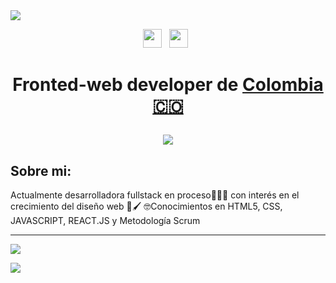 <img src="https://i.postimg.cc/W3nWzZNG/portada-github.jpg">
<p align='center'>
<a href="https://www.linkedin.com/in/daniela-ortiz-90099b220/"><img height="30" src="https://cdn.jsdelivr.net/npm/simple-icons@3.0.1/icons/linkedin.svg"></a>&nbsp;&nbsp;
<a href="https://www.instagram.com/danichimba/?hl=es-la"><img height="30" src="https://cdn.jsdelivr.net/npm/simple-icons@3.0.1/icons/instagram.svg"></a>&nbsp;&nbsp;

</p>

<h1 align="center">
  Fronted-web developer de
  <a href="https://www.google.com/maps/place/Colombia/@4,-72z/">Colombia 🇨🇴 </a> 

<p align=center><img src="https://komarev.com/ghpvc/?username=MIDATI&color=blueviolet"> </p>

## Sobre mi:

Actualmente desarrolladora fullstack en proceso👩🏻‍💻
 con interés en el crecimiento del diseño web 📎🖌
🤓Conocimientos en HTML5, CSS, JAVASCRIPT, REACT.JS y Metodología Scrum
***
<p><div><img align="center" src="https://github-readme-stats.vercel.app/api/top-langs/?username=MIDATI&title_color=000&bg_color=ddc3d9&border_color=000&border_radius=12&hide_border=true"/></div> </p>

<p> <img align="left" src="https://github-readme-stats.vercel.app/api?username=MIDATI&title_color=000&bg_color=ddc3d9&border_radius=12"> </p>
